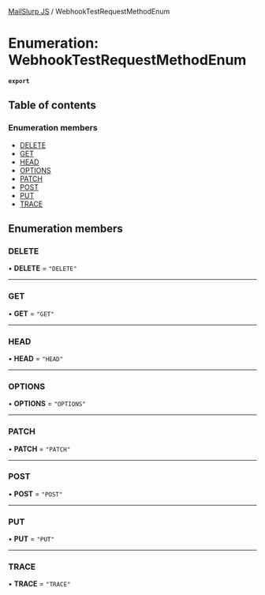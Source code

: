 [MailSlurp JS](../README.md) / WebhookTestRequestMethodEnum

# Enumeration: WebhookTestRequestMethodEnum

**`export`**

## Table of contents

### Enumeration members

- [DELETE](WebhookTestRequestMethodEnum.md#delete)
- [GET](WebhookTestRequestMethodEnum.md#get)
- [HEAD](WebhookTestRequestMethodEnum.md#head)
- [OPTIONS](WebhookTestRequestMethodEnum.md#options)
- [PATCH](WebhookTestRequestMethodEnum.md#patch)
- [POST](WebhookTestRequestMethodEnum.md#post)
- [PUT](WebhookTestRequestMethodEnum.md#put)
- [TRACE](WebhookTestRequestMethodEnum.md#trace)

## Enumeration members

### DELETE

• **DELETE** = `"DELETE"`

___

### GET

• **GET** = `"GET"`

___

### HEAD

• **HEAD** = `"HEAD"`

___

### OPTIONS

• **OPTIONS** = `"OPTIONS"`

___

### PATCH

• **PATCH** = `"PATCH"`

___

### POST

• **POST** = `"POST"`

___

### PUT

• **PUT** = `"PUT"`

___

### TRACE

• **TRACE** = `"TRACE"`
